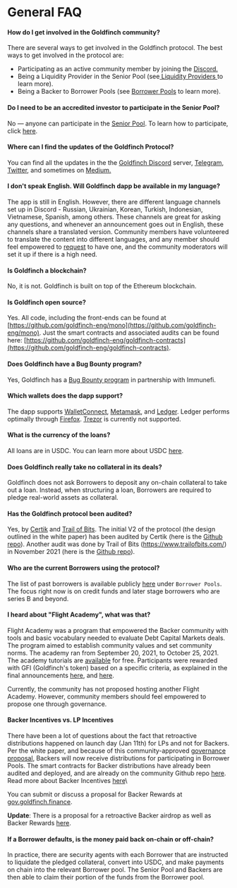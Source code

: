 # General FAQ

#### **How do I get involved in the Goldfinch community?**

There are several ways to get involved in the Goldfinch protocol. The best ways to get involved in the protocol are:&#x20;

* Participating as an active community member by joining the [Discord.](https://discord.com/invite/HVeaca3fN8)
* Being a Liquidity Provider in the Senior Pool (see[ Liquidity Providers ](protocol-mechanics/liquidityproviders.md)to learn more).
* Being a Backer to Borrower Pools (see [Borrower Pools](broken-reference) to learn more).

#### **Do I need to be an accredited investor to participate in the Senior Pool?**

No — anyone can participate in the [Senior Pool](guides/participating-in-the-senior-pool.md). To learn how to participate, click [here](guides/participating-in-the-senior-pool.md).

#### **Where can I find the updates of the Goldfinch Protocol?**

You can find all the updates in the the [Goldfinch Discord](https://discord.com/invite/HVeaca3fN8) server, [Telegram](https://t.me/goldfinch\_finance), [Twitter](https://twitter.com/goldfinch\_fi), and sometimes on [Medium.](https://medium.com/goldfinch-fi)

#### **I don't speak English. Will Goldfinch dapp be available in my language?**

The app is still in English. However, there are different language channels set up in Discord - Russian, Ukrainian, Korean, Turkish, Indonesian, Vietnamese, Spanish, among others. These channels are great for asking any questions, and whenever an announcement goes out in English, these channels share a translated version. Community members have volunteered to translate the content into different languages, and any member should feel empowered to [request](https://docs.google.com/forms/d/e/1FAIpQLSfMo9JSudo0LTGsNG5uKT6bBPtD5hF0Rod7rVlQIXJ9QHnMSw/viewform) to have one, and the community moderators will set it up if there is a high need.

#### **Is Goldfinch a blockchain?**

No, it is not. Goldfinch is built on top of the Ethereum blockchain.

#### **Is Goldfinch open source?**

Yes. All code, including the front-ends can be found at [https://github.com/goldfinch-eng/mono](https://github.com/goldfinch-eng/mono). Just the smart contracts and associated audits can be found here: [https://github.com/goldfinch-eng/goldfinch-contracts](https://github.com/goldfinch-eng/goldfinch-contracts).

#### Does Goldfinch h**ave a Bug Bounty program?**

Yes, Goldfinch has a [Bug Bounty program](https://immunefi.com/bounty/goldfinch/) in partnership with Immunefi.

#### **Which wallets does the dapp support?**&#x20;

The dapp supports [WalletConnect](https://walletconnect.com), [Metamask](https://metamask.io), and [Ledger](https://www.ledger.com/ledger-live/download). Ledger performs optimally through [Firefox](https://www.mozilla.org/en-US/firefox/new/). [Trezor](https://trezor.io) is currently not supported.

#### What is the currency of the loans?

All loans are in USDC. You can learn more about USDC [here](https://www.circle.com/en/usdc).

#### Does Goldfinch really take no collateral in its deals?

Goldfinch does not ask Borrowers to deposit any on-chain collateral to take out a loan. Instead, when structuring a loan, Borrowers are required to pledge real-world assets as collateral.&#x20;

#### **Has the Goldfinch protocol been audited?**

Yes, by [Certik](https://www.certik.com) and [Trail of Bits](https://www.trailofbits.com). The initial V2 of the protocol (the design outlined in the white paper) has been audited by Certik (here is the [Github repo](https://github.com/goldfinch-eng/goldfinch-contracts)). Another audit was done by Trail of Bits (https://www.trailofbits.com/) in November 2021 (here is the [Github repo](https://github.com/goldfinch-eng/goldfinch-contracts)).

#### **Who are the current Borrowers using the protocol?**

The list of past borrowers is available publicly [here](https://app.goldfinch.finance/earn) under `Borrower Pools`. The focus right now is on credit funds and later stage borrowers who are series B and beyond.

#### I heard about "Flight Academy", what was that?

Flight Academy was a program that empowered the Backer community with tools and basic vocabulary needed to evaluate Debt Capital Markets deals. The program aimed to establish community values and set community norms. The academy ran from September 20, 2021, to October 25, 2021. The academy tutorials are [available](https://www.youtube.com/watch?v=4hGungwsEQk\&list=PLJsUPOCzOm\_zJ08Mgc0vLs-1pymgcO2\_-) for free. Participants were rewarded with GFI (Goldfinch's token) based on a specific criteria, as explained in the final announcements [here](https://discord.com/channels/793925570739044362/806257997680345188/921477436024168548), and [here](https://discord.com/channels/793925570739044362/806257997680345188/922571454917247036).&#x20;

Currently, the community has not proposed hosting another Flight Academy. However, community members should feel empowered to propose one through governance.&#x20;

#### **Backer Incentives vs. LP Incentives**

There have been a lot of questions about the fact that retroactive distributions happened on launch day (Jan 11th) for LPs and not for Backers. Per the white paper, and because of this community-approved [governance proposal](https://gov.goldfinch.finance/t/backer-participation-in-staking-rewards/682), Backers will now receive distributions for participating in Borrower Pools. The smart contracts for Backer distributions have already been audited and deployed, and are already on the community Github repo [here](https://github.com/goldfinch-eng/mono/blob/main/packages/protocol/contracts/rewards/BackerRewards.sol). \
Read more about Backer Incentives [here](protocol-mechanics/backer-incentives.md)\


You can submit or discuss a proposal for Backer Rewards at [gov.goldfinch.finance](https://gov.goldfinch.finance).

**Update**: There is a proposal for a retroactive Backer airdrop as well as Backer Rewards [here](https://gov.goldfinch.finance/t/retroactive-backer-distribution-proposal-3-with-data/252).

#### If a Borrower defaults, is the money paid back on-chain or off-chain?

In practice, there are security agents with each Borrower that are instructed to liquidate the pledged collateral, convert into USDC, and make payments on chain into the relevant Borrower pool. The Senior Pool and Backers are then able to claim their portion of the funds from the Borrower pool.
